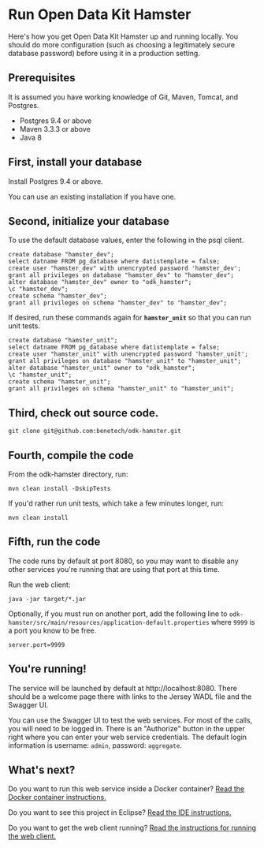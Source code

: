 # Run Open Data Kit Hamster

Here's how you get Open Data Kit Hamster up and running locally.  You should do more configuration (such as choosing a legitimately secure database password) before using it in a production setting.

## Prerequisites
It is assumed you have working knowledge of Git, Maven, Tomcat, and Postgres.

* Postgres 9.4 or above
* Maven 3.3.3 or above
* Java 8

## First, install your database

Install Postgres 9.4 or above.

You can use an existing installation if you have one.

## Second, initialize your database

To use the default database values, enter the following in the psql client.

```
create database "hamster_dev";
select datname FROM pg_database where datistemplate = false;
create user "hamster_dev" with unencrypted password 'hamster_dev';
grant all privileges on database "hamster_dev" to "hamster_dev";
alter database "hamster_dev" owner to "odk_hamster";
\c "hamster_dev";
create schema "hamster_dev";
grant all privileges on schema "hamster_dev" to "hamster_dev";
```

If desired, run these commands again for **`hamster_unit`** so that you can run unit tests.

```
create database "hamster_unit";
select datname FROM pg_database where datistemplate = false;
create user "hamster_unit" with unencrypted password 'hamster_unit';
grant all privileges on database "hamster_unit" to "hamster_unit";
alter database "hamster_unit" owner to "odk_hamster";
\c "hamster_unit";
create schema "hamster_unit";
grant all privileges on schema "hamster_unit" to "hamster_unit";
```

##  Third, check out source code.

```shell
git clone git@github.com:benetech/odk-hamster.git
```

## Fourth, compile the code

From the odk-hamster directory, run:

```shell
mvn clean install -DskipTests
```

If you'd rather run unit tests, which take a few minutes longer, run:

```shell
mvn clean install
```

## Fifth, run the code

The code runs by default at port 8080, so you may want to disable any other services you're running that are using that port at this time.

Run the web client:
```shell
java -jar target/*.jar
```

Optionally, if you must run on another port, add the following line to `odk-hamster/src/main/resources/application-default.properties` where `9999` is a port you know to be free.
```
server.port=9999
```

## You're running!

The service will be launched by default at http://localhost:8080.  There should be a welcome page there with links to the Jersey WADL file and the Swagger UI.

You can use the Swagger UI to test the web services.  For most of the calls, you will need to be logged in.  There is an "Authorize" button in the upper right where you can enter your web service credentials.  The default login information is username: `admin`, password: `aggregate`.

## What's next?

Do you want to run this web service inside a Docker container? [Read the Docker container instructions.](DOCKER.md)

Do you want to see this project in Eclipse?  [Read the IDE instructions.](ECLIPSE.md)

Do you want to get the web client running?  [Read the instructions for running the web client.](https://github.com/benetech/odk-hamsterball-java/blob/master/RUN.md)
